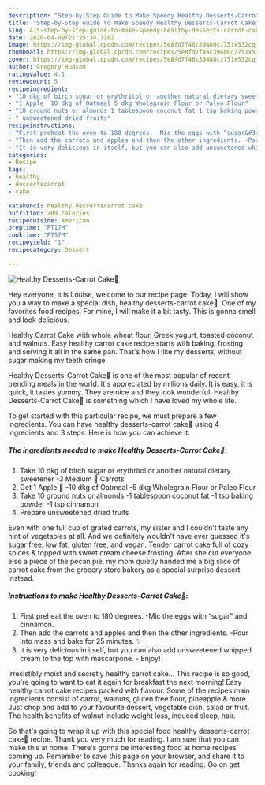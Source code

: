 ```yaml
---
description: "Step-by-Step Guide to Make Speedy Healthy Desserts-Carrot Cake🥕"
title: "Step-by-Step Guide to Make Speedy Healthy Desserts-Carrot Cake🥕"
slug: 415-step-by-step-guide-to-make-speedy-healthy-desserts-carrot-cake
date: 2020-04-09T21:25:34.718Z
image: https://img-global.cpcdn.com/recipes/5e8fd7f46c39480c/751x532cq70/healthy-desserts-carrot-cake🥕-recipe-main-photo.jpg
thumbnail: https://img-global.cpcdn.com/recipes/5e8fd7f46c39480c/751x532cq70/healthy-desserts-carrot-cake🥕-recipe-main-photo.jpg
cover: https://img-global.cpcdn.com/recipes/5e8fd7f46c39480c/751x532cq70/healthy-desserts-carrot-cake🥕-recipe-main-photo.jpg
author: Gregory Hudson
ratingvalue: 4.1
reviewcount: 5
recipeingredient:
- "10 dkg of birch sugar or erythritol or another natural dietary sweetener 3 Medium  Carrots"
- "1 Apple  10 dkg of Oatmeal 5 dkg Wholegrain Flour or Paleo Flour"
- "10 ground nuts or almonds 1 tablespoon coconut fat 1 tsp baking powder 1 tsp cinnamon"
- " unsweetened dried fruits"
recipeinstructions:
- "First preheat the oven to 180 degrees. -Mic the eggs with “sugar&#34; and cinnamon."
- "Then add the carrots and apples and then the other ingredients. -Pour into mass and bake for 25 minutes. ✨"
- "It is very delicious in itself, but you can also add unsweetened whipped cream to the top with mascarpone.  Enjoy!"
categories:
- Recipe
tags:
- healthy
- dessertscarrot
- cake

katakunci: healthy dessertscarrot cake 
nutrition: 209 calories
recipecuisine: American
preptime: "PT17M"
cooktime: "PT57M"
recipeyield: "1"
recipecategory: Dessert

---
```



![Healthy Desserts-Carrot Cake🥕](https://img-global.cpcdn.com/recipes/5e8fd7f46c39480c/751x532cq70/healthy-desserts-carrot-cake🥕-recipe-main-photo.jpg)

Hey everyone, it is Louise, welcome to our recipe page. Today, I will show you a way to make a special dish, healthy desserts-carrot cake🥕. One of my favorites food recipes. For mine, I will make it a bit tasty. This is gonna smell and look delicious.

Healthy Carrot Cake with whole wheat flour, Greek yogurt, toasted coconut and walnuts. Easy healthy carrot cake recipe starts with baking, frosting and serving it all in the same pan. That&#39;s how I like my desserts, without sugar making my teeth cringe.

Healthy Desserts-Carrot Cake🥕 is one of the most popular of recent trending meals in the world. It's appreciated by millions daily. It is easy, it is quick, it tastes yummy. They are nice and they look wonderful. Healthy Desserts-Carrot Cake🥕 is something which I have loved my whole life.


To get started with this particular recipe, we must prepare a few ingredients. You can have healthy desserts-carrot cake🥕 using 4 ingredients and 3 steps. Here is how you can achieve it.

##### The ingredients needed to make Healthy Desserts-Carrot Cake🥕:

1. Take 10 dkg of birch sugar or erythritol or another natural dietary sweetener -3 Medium 🥕 Carrots
1. Get 1 Apple 🍎 -10 dkg of Oatmeal -5 dkg Wholegrain Flour or Paleo Flour
1. Take 10 ground nuts or almonds -1 tablespoon coconut fat -1 tsp baking powder -1 tsp cinnamon
1. Prepare  unsweetened dried fruits


Even with one full cup of grated carrots, my sister and I couldn&#39;t taste any hint of vegetables at all. And we definitely wouldn&#39;t have ever guessed it&#39;s sugar free, low fat, gluten free, and vegan. Tender carrot cake full of cozy spices &amp; topped with sweet cream cheese frosting. After she cut everyone else a piece of the pecan pie, my mom quietly handed me a big slice of carrot cake from the grocery store bakery as a special surprise dessert instead. 

##### Instructions to make Healthy Desserts-Carrot Cake🥕:

1. First preheat the oven to 180 degrees. -Mic the eggs with “sugar&#34; and cinnamon.
1. Then add the carrots and apples and then the other ingredients. -Pour into mass and bake for 25 minutes. ✨
1. It is very delicious in itself, but you can also add unsweetened whipped cream to the top with mascarpone.  - Enjoy!


Irresistibly moist and secretly healthy carrot cake… This recipe is so good, you&#39;re going to want to eat it again for breakfast the next morning! Easy healthy carrot cake recipes packed with flavour. Some of the recipes main ingredients consist of carrot, walnuts, gluten free flour, pineapple &amp; more. Just chop and add to your favourite dessert, vegetable dish, salad or fruit. The health benefits of walnut include weight loss, induced sleep, hair. 

So that's going to wrap it up with this special food healthy desserts-carrot cake🥕 recipe. Thank you very much for reading. I am sure that you can make this at home. There's gonna be interesting food at home recipes coming up. Remember to save this page on your browser, and share it to your family, friends and colleague. Thanks again for reading. Go on get cooking!
